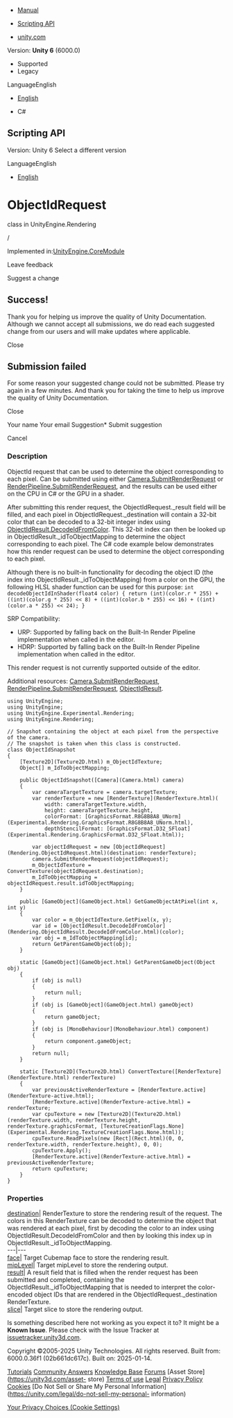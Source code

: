 [ ]()

  * [Manual](../Manual/index.html)
  * [Scripting API](../ScriptReference/index.html)

  * [unity.com](https://unity.com/)

Version: **Unity 6** (6000.0)

  * Supported
  * Legacy

LanguageEnglish

  * [English]()

  * C#

[ ](https://docs.unity3d.com)

## Scripting API

Version: Unity 6 Select a different version

LanguageEnglish

  * [English]()

# ObjectIdRequest

class in UnityEngine.Rendering

/

Implemented in:[UnityEngine.CoreModule](UnityEngine.CoreModule.html)

Leave feedback

Suggest a change

## Success!

Thank you for helping us improve the quality of Unity Documentation. Although
we cannot accept all submissions, we do read each suggested change from our
users and will make updates where applicable.

Close

## Submission failed

For some reason your suggested change could not be submitted. Please <a>try
again</a> in a few minutes. And thank you for taking the time to help us
improve the quality of Unity Documentation.

Close

Your name Your email Suggestion* Submit suggestion

Cancel

[ ]()

### Description

ObjectId request that can be used to determine the object corresponding to
each pixel. Can be submitted using either
[Camera.SubmitRenderRequest](Camera.SubmitRenderRequest.html) or
[RenderPipeline.SubmitRenderRequest](Rendering.RenderPipeline.SubmitRenderRequest.html),
and the results can be used either on the CPU in C# or the GPU in a shader.

After submitting this render request, the ObjectIdRequest._result field will
be filled, and each pixel in ObjectIdRequest._destination will contain a
32-bit color that can be decoded to a 32-bit integer index using
[ObjectIdResult.DecodeIdFromColor](Rendering.ObjectIdResult.DecodeIdFromColor.html).
This 32-bit index can then be looked up in ObjectIdResult._idToObjectMapping
to determine the object corresponding to each pixel. The C# code example below
demonstrates how this render request can be used to determine the object
corresponding to each pixel.  
  
Although there is no built-in functionality for decoding the object ID (the
index into ObjectIdResult._idToObjectMapping) from a color on the GPU, the
following HLSL shader function can be used for this purpose: `int
decodeObjectIdInShader(float4 color) { return (int)(color.r * 255) +
((int)(color.g * 255) << 8) + ((int)(color.b * 255) << 16) + ((int)(color.a *
255) << 24); }`  
  
SRP Compatibility:

  * URP: Supported by falling back on the Built-In Render Pipeline implementation when called in the editor.
  * HDRP: Supported by falling back on the Built-In Render Pipeline implementation when called in the editor.

This render request is not currently supported outside of the editor.  
  
Additional resources:
[Camera.SubmitRenderRequest](Camera.SubmitRenderRequest.html),
[RenderPipeline.SubmitRenderRequest](Rendering.RenderPipeline.SubmitRenderRequest.html),
[ObjectIdResult](Rendering.ObjectIdResult.html).

    
    
    using UnityEngine;
    using UnityEngine;
    using UnityEngine.Experimental.Rendering;
    using UnityEngine.Rendering;  
      
    // Snapshot containing the object at each pixel from the perspective of the camera.
    // The snapshot is taken when this class is constructed.
    class ObjectIdSnapshot
    {
        [Texture2D](Texture2D.html) m_ObjectIdTexture;
        Object[] m_IdToObjectMapping;  
      
        public ObjectIdSnapshot([Camera](Camera.html) camera)
        {
            var cameraTargetTexture = camera.targetTexture;
            var renderTexture = new [RenderTexture](RenderTexture.html)(
                width: cameraTargetTexture.width,
                height: cameraTargetTexture.height,
                colorFormat: [GraphicsFormat.R8G8B8A8_UNorm](Experimental.Rendering.GraphicsFormat.R8G8B8A8_UNorm.html),
                depthStencilFormat: [GraphicsFormat.D32_SFloat](Experimental.Rendering.GraphicsFormat.D32_SFloat.html));  
      
            var objectIdRequest = new [ObjectIdRequest](Rendering.ObjectIdRequest.html)(destination: renderTexture);
            camera.SubmitRenderRequest(objectIdRequest);
            m_ObjectIdTexture = ConvertTexture(objectIdRequest.destination);
            m_IdToObjectMapping = objectIdRequest.result.idToObjectMapping;
        }  
      
        public [GameObject](GameObject.html) GetGameObjectAtPixel(int x, int y)
        {
            var color = m_ObjectIdTexture.GetPixel(x, y);
            var id = [ObjectIdResult.DecodeIdFromColor](Rendering.ObjectIdResult.DecodeIdFromColor.html)(color);
            var obj = m_IdToObjectMapping[id];
            return GetParentGameObject(obj);
        }  
      
        static [GameObject](GameObject.html) GetParentGameObject(Object obj)
        {
            if (obj is null)
            {
                return null;
            }
            if (obj is [GameObject](GameObject.html) gameObject)
            {
                return gameObject;
            }
            if (obj is [MonoBehaviour](MonoBehaviour.html) component)
            {
                return component.gameObject;
            }
            return null;
        }  
      
        static [Texture2D](Texture2D.html) ConvertTexture([RenderTexture](RenderTexture.html) renderTexture)
        {
            var previousActiveRenderTexture = [RenderTexture.active](RenderTexture-active.html);
            [RenderTexture.active](RenderTexture-active.html) = renderTexture;
            var cpuTexture = new [Texture2D](Texture2D.html)(renderTexture.width, renderTexture.height, renderTexture.graphicsFormat, [TextureCreationFlags.None](Experimental.Rendering.TextureCreationFlags.None.html));
            cpuTexture.ReadPixels(new [Rect](Rect.html)(0, 0, renderTexture.width, renderTexture.height), 0, 0);
            cpuTexture.Apply();
            [RenderTexture.active](RenderTexture-active.html) = previousActiveRenderTexture;
            return cpuTexture;
        }
    }
    

### Properties

[destination](Rendering.ObjectIdRequest-destination.html)| RenderTexture to
store the rendering result of the request. The colors in this RenderTexture
can be decoded to determine the object that was rendered at each pixel, first
by decoding the color to an index using ObjectIdResult.DecodeIdFromColor and
then by looking this index up in ObjectIdResult._idToObjectMapping.  
---|---  
[face](Rendering.ObjectIdRequest-face.html)| Target Cubemap face to store the
rendering result.  
[mipLevel](Rendering.ObjectIdRequest-mipLevel.html)| Target mipLevel to store
the rendering output.  
[result](Rendering.ObjectIdRequest-result.html)| A result field that is filled
when the render request has been submitted and completed, containing the
ObjectIdResult._idToObjectMapping that is needed to interpret the color-
encoded object IDs that are rendered in the ObjectIdRequest._destination
RenderTexture.  
[slice](Rendering.ObjectIdRequest-slice.html)| Target slice to store the
rendering output.  
  
Is something described here not working as you expect it to? It might be a
**Known Issue**. Please check with the Issue Tracker at
[issuetracker.unity3d.com](https://issuetracker.unity3d.com).

Copyright ©2005-2025 Unity Technologies. All rights reserved. Built from:
6000.0.36f1 (02b661dc617c). Built on: 2025-01-14.

[Tutorials](https://unity3d.com/learn) [Community
Answers](https://answers.unity3d.com) [Knowledge
Base](https://support.unity3d.com/hc/en-us)
[Forums](https://forum.unity3d.com) [Asset Store](https://unity3d.com/asset-
store) [Terms of use](https://docs.unity3d.com/Manual/TermsOfUse.html)
[Legal](https://unity.com/legal) [Privacy
Policy](https://unity.com/legal/privacy-policy)
[Cookies](https://unity.com/legal/cookie-policy) [Do Not Sell or Share My
Personal Information](https://unity.com/legal/do-not-sell-my-personal-
information)

[Your Privacy Choices (Cookie Settings)](javascript:void\(0\);)


